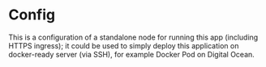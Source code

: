 # Config

This is a configuration of a standalone node for running this app (including HTTPS ingress); it could be used to simply deploy this application on docker-ready server (via SSH), for example Docker Pod on Digital Ocean.
